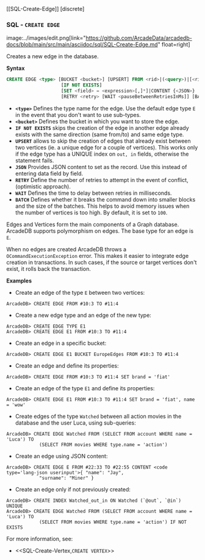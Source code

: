 
[[SQL-Create-Edge]]
[discrete]
### SQL - `CREATE EDGE` 
image:../images/edit.png[link="https://github.com/ArcadeData/arcadedb-docs/blob/main/src/main/asciidoc/sql/SQL-Create-Edge.md" float=right]

Creates a new edge in the database.

**Syntax**

```sql
CREATE EDGE <type> [BUCKET <bucket>] [UPSERT] FROM <rid>|(<query>)|[<rid>]* TO <rid>|(<query>)|[<rid>]*
                    [IF NOT EXISTS]
                    [SET <field> = <expression>[,]*]|CONTENT {<JSON>}
                    [RETRY <retry> [WAIT <pauseBetweenRetriesInMs]] [BATCH <batch-size>]
```

- **`<type>`** Defines the type name for the edge.  Use the default edge type `E` in the event that you don't want to use sub-types.
- **`<bucket>`** Defines the bucket in which you want to store the edge.
- **`IF NOT EXISTS`** skips the creation of the edge in another edge already exists with the same direction (same from/to) and same edge type.
- **`UPSERT`** allows to skip the creation of edges that already exist between two vertices (ie. a unique edge for a couple of vertices). This works only if the edge type has a UNIQUE index on `out, in` fields, otherwise the statement fails.
- **`JSON`** Provides JSON content to set as the record.  Use this instead of entering data field by field.
- **`RETRY`** Define the number of retries to attempt in the event of conflict, (optimistic approach).
- **`WAIT`** Defines the time to delay between retries in milliseconds.
- **`BATCH`** Defines whether it breaks the command down into smaller blocks and the size of the batches.  This helps to avoid memory issues when the number of vertices is too high.  By default, it is set to `100`.

Edges and Vertices form the main components of a Graph database.  ArcadeDB supports polymorphism on edges.  The base type for an edge is `E`. 

When no edges are created ArcadeDB throws a `OCommandExecutionException` error.  This makes it easier to integrate edge creation in transactions.  In such cases, if the source or target vertices don't exist, it rolls back the transaction. 


**Examples**

- Create an edge of the type `E` between two vertices:

```
ArcadeDB> CREATE EDGE FROM #10:3 TO #11:4
```

- Create a new edge type and an edge of the new type:

```
ArcadeDB> CREATE EDGE TYPE E1
ArcadeDB> CREATE EDGE E1 FROM #10:3 TO #11:4
```

- Create an edge in a specific bucket:

```
ArcadeDB> CREATE EDGE E1 BUCKET EuropeEdges FROM #10:3 TO #11:4
```

- Create an edge and define its properties:

```
ArcadeDB> CREATE EDGE FROM #10:3 TO #11:4 SET brand = 'fiat'
```

- Create an edge of the type `E1` and define its properties:
 
```
ArcadeDB> CREATE EDGE E1 FROM #10:3 TO #11:4 SET brand = 'fiat', name = 'wow'
```

- Create edges of the type `Watched` between all action movies in the database and the user Luca, using sub-queries:

```
ArcadeDB> CREATE EDGE Watched FROM (SELECT FROM account WHERE name = 'Luca') TO 
            (SELECT FROM movies WHERE type.name = 'action')
```

- Create an edge using JSON content:

```
ArcadeDB> CREATE EDGE E FROM #22:33 TO #22:55 CONTENT <code type='lang-json userinput'>{ "name": "Jay", 
            "surname": "Miner" }
```

- Create an edge only if not previously created:

```
ArcadeDB> CREATE INDEX Watched_out_in ON Watched (`@out`, `@in`) UNIQUE  
ArcadeDB> CREATE EDGE Watched FROM (SELECT FROM account WHERE name = 'Luca') TO 
            (SELECT FROM movies WHERE type.name = 'action') IF NOT EXISTS
```

For more information, see:

- <<SQL-Create-Vertex,`CREATE VERTEX`>>


